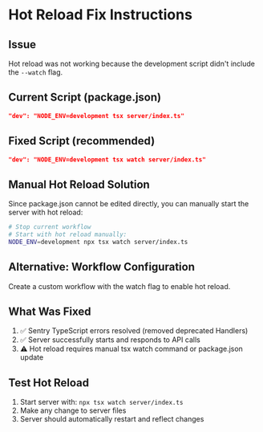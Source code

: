 # Hot Reload Fix Instructions

## Issue
Hot reload was not working because the development script didn't include the `--watch` flag.

## Current Script (package.json)
```json
"dev": "NODE_ENV=development tsx server/index.ts"
```

## Fixed Script (recommended)
```json
"dev": "NODE_ENV=development tsx watch server/index.ts"
```

## Manual Hot Reload Solution

Since package.json cannot be edited directly, you can manually start the server with hot reload:

```bash
# Stop current workflow
# Start with hot reload manually:
NODE_ENV=development npx tsx watch server/index.ts
```

## Alternative: Workflow Configuration

Create a custom workflow with the watch flag to enable hot reload.

## What Was Fixed
1. ✅ Sentry TypeScript errors resolved (removed deprecated Handlers)
2. ✅ Server successfully starts and responds to API calls
3. ⚠️ Hot reload requires manual tsx watch command or package.json update

## Test Hot Reload
1. Start server with: `npx tsx watch server/index.ts`
2. Make any change to server files
3. Server should automatically restart and reflect changes
